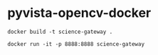 # pyvista-opencv-docker


```
docker build -t science-gateway .
```

```
docker run -it -p 8888:8888 science-gateway
```
